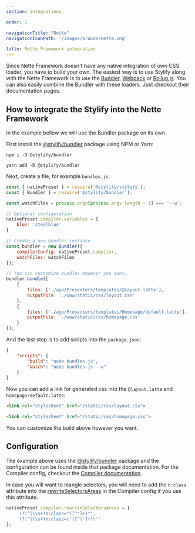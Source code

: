 ```yaml
---
section: integrations

order: 1

navigationTitle: "Nette"
navigationIconPath: '/images/brands/nette.png'

title: Nette Framework integration
---
```


Since Nette Framework doesn't have any native integration of own CSS loader, you have to build your own. The easiest way is to use Stylify along with the Nette Framework is to use the [Bundler](/docs/bundler), [Webpack](/docs/integrations/webpack) or [Rollup.js](/docs/integrations/rollupjs).
You can also easily combine the Bundler with these loaders. Just checkout their documentation pages.

<note><template>
Integration example for the Nette framework can be found in <a href="https://github.com/stylify/integrations-examples/tree/master/nette" target="_blank" rel="noopener">integrations examples repository</a>.
</template></note>

## How to integrate the Stylify into the Nette Framework

In the example bellow we will use the Bundler package on its own.

First install the [@stylify/bundler](/docs/bundler) package using NPM or Yarn:

```
npm i -D @stylify/bundler

yarn add -D @stylify/bundler
```

Next, create a file, for example `bundles.js`:

```js
const { nativePreset } = require('@stylify/stylify');
const { Bundler } = require('@stylify/bundler');

const watchFiles = process.argv[process.argv.length - 1] === '--w';

// Optional configuration.
nativePreset.compiler.variables = {
	blue: 'steelblue'
}

// Create a new Bundler instance.
const bundler = new Bundler({
	compilerConfig: nativePreset.compiler,
	watchFiles: watchFiles
});

// You can customize bundles however you want.
bundler.bundle([
	{
		files: ['./app/Presenters/templates/@layout.latte'],
		outputFile: './www/static/css/layout.css'
	},
	{
		files: ['./app/Presenters/templates/Homepage/default.latte'],
		outputFile: './www/static/css/homepage.css'
	}
]);
```

And the last step is to add scripts into the `package.json`:

```json
{
	"scripts": {
		"build": "node bundles.js",
		"watch": "node bundles.js --w"
	}
}
```

Now you can add a link for generated css into the `@layout.latte` and `homepage/default.latte`:

```html
<link rel="stylesheet" href="/static/css/layout.css">

<link rel="stylesheet" href="/static/css/homepage.css">
```

You can customize the build above however you want.

## Configuration

The example above uses the [@stylify/bundler](/docs/bundler) package and the configuration can be found inside that package documentation.
For the Compiler config, checkout the [Compiler documentation](/docs/stylify/compiler).

In case you will want to mangle selectors, you will need to add the `n:class` attribute into the [rewriteSelectorsAreas](/docs/stylify/compiler#rewriteselectorsareas) in the Compiler config if you use this attribute.

```js
nativePreset.compiler.rewriteSelectorsAreas = [
	'(?:^|\\s+)n:class="([^"]+)"',
	'(?:^|\\s+)n:class=\'([^\']+)\''
];
```
